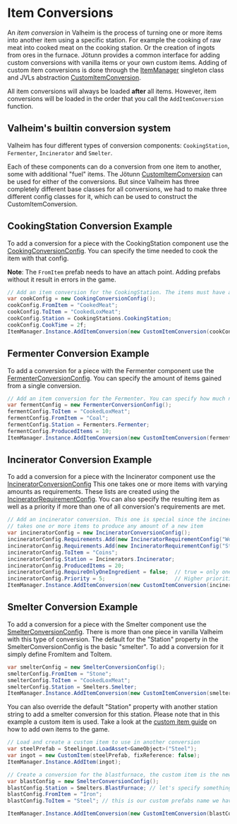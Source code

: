 ﻿# Item Conversions

An _item conversion_ in Valheim is the process of turning one or more items into another item using a specific station.
For example the cooking of raw meat into cooked meat on the cooking station.
Or the creation of ingots from ores in the furnace.
Jötunn provides a common interface for adding custom conversions with vanilla items or your own custom items.
Adding of custom item conversions is done through the [ItemManager](xref:Jotunn.Managers.ItemManager) singleton class and JVLs abstraction [CustomItemConversion](xref:Jotunn.Entities.CustomItemConversion).

All item conversions will always be loaded **after** all items.
However, item conversions will be loaded in the order that you call the `AddItemConversion` function.

## Valheim's builtin conversion system

Valheim has four different types of conversion components: `CookingStation`, `Fermenter`, `Incinerator` and `Smelter`.

Each of these components can do a conversion from one item to another, some with additional "fuel" items.
The Jötunn [CustomItemConversion](xref:Jotunn.Entities.CustomItemConversion) can be used for either of the conversions.
But since Valheim has three completely different base classes for all conversions, we had to make three different config classes for it, which can be used to construct the CustomItemConversion.

## CookingStation Conversion Example

To add a conversion for a piece with the CookingStation component use the [CookingConversionConfig](xref:Jotunn.Configs.CookingConversionConfig).
You can specify the time needed to cook the item with that config.

**Note**: The `FromItem` prefab needs to have an attach point. Adding prefabs without it result in errors in the game.

```cs
// Add an item conversion for the CookingStation. The items must have an "attach" child GameObject to display it on the station.
var cookConfig = new CookingConversionConfig();
cookConfig.FromItem = "CookedMeat";
cookConfig.ToItem = "CookedLoxMeat";
cookConfig.Station = CookingStations.CookingStation;
cookConfig.CookTime = 2f;
ItemManager.Instance.AddItemConversion(new CustomItemConversion(cookConfig));
```

## Fermenter Conversion Example

To add a conversion for a piece with the Fermenter component use the [FermenterConversionConfig](xref:Jotunn.Configs.FermenterConversionConfig).
You can specify the amount of items gained from a single conversion.

```cs
// Add an item conversion for the Fermenter. You can specify how much new items the conversion yields.
var fermentConfig = new FermenterConversionConfig();
fermentConfig.ToItem = "CookedLoxMeat";
fermentConfig.FromItem = "Coal";
fermentConfig.Station = Fermenters.Fermenter;
fermentConfig.ProducedItems = 10;
ItemManager.Instance.AddItemConversion(new CustomItemConversion(fermentConfig));
```

## Incinerator Conversion Example

To add a conversion for a piece with the Incinerator component use the [IncineratorConversionConfig](xref:Jotunn.Configs.IncineratorConversionConfig)
This one takes one or more items with varying amounts as requirements.
These lists are created using the [IncineratorRequirementConfig](xref:Jotunn.Configs.IncineratorRequirementConfig).
You can also specify the resulting item as well as a priority if more than one of all conversion's requirements are met.

```cs
// Add an incinerator conversion. This one is special since the incinerator conversion script 
// takes one or more items to produce any amount of a new item
var incineratorConfig = new IncineratorConversionConfig();
incineratorConfig.Requirements.Add(new IncineratorRequirementConfig("Wood", 1));
incineratorConfig.Requirements.Add(new IncineratorRequirementConfig("Stone", 1));
incineratorConfig.ToItem = "Coins";
incineratorConfig.Station = Incinerators.Incinerator;
incineratorConfig.ProducedItems = 20;
incineratorConfig.RequireOnlyOneIngredient = false;  // true = only one of the requirements is needed to produce the output
incineratorConfig.Priority = 5;                      // Higher priorities get preferred when multiple requirements are met
ItemManager.Instance.AddItemConversion(new CustomItemConversion(incineratorConfig));
```

## Smelter Conversion Example

To add a conversion for a piece with the Smelter component use the [SmelterConversionConfig](xref:Jotunn.Configs.SmelterConversionConfig).
There is more than one piece in vanilla Valheim with this type of conversion.
The default for the "Station" property in the SmelterConversionConfig is the basic "smelter". To add a conversion for it simply define FromItem and ToItem.

```cs
var smelterConfig = new SmelterConversionConfig();
smelterConfig.FromItem = "Stone";
smelterConfig.ToItem = "CookedLoxMeat";
smelterConfig.Station = Smelters.Smelter;
ItemManager.Instance.AddItemConversion(new CustomItemConversion(smelterConfig));
```

You can also override the default "Station" property with another station string to add a smelter conversion for this station.
Please note that in this example a custom item is used.
Take a look at the [custom item guide](items.md) on how to add own items to the game.

```cs
// Load and create a custom item to use in another conversion
var steelPrefab = Steelingot.LoadAsset<GameObject>("Steel");
var ingot = new CustomItem(steelPrefab, fixReference: false);
ItemManager.Instance.AddItem(ingot);

// Create a conversion for the blastfurnace, the custom item is the new outcome
var blastConfig = new SmelterConversionConfig();
blastConfig.Station = Smelters.BlastFurnace; // let's specify something other than default here
blastConfig.FromItem = "Iron";
blastConfig.ToItem = "Steel"; // this is our custom prefabs name we have loaded just above

ItemManager.Instance.AddItemConversion(new CustomItemConversion(blastConfig));
```
